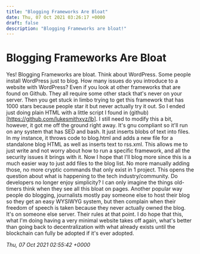 ```yaml
---
title: "Blogging Frameworks Are Bloat"
date: Thu, 07 Oct 2021 03:26:17 +0000
draft: false
description: "Blogging Frameworks are bloat!"
---
```


# Blogging Frameworks Are Bloat
Yes! Blogging Frameworks are bloat. Think about WordPress. Some people install WordPress just to blog. How many issues do you introduce to a website with WordPress? Even if you look at other frameworks that are found on Github. They all require some other stack that's never on your server. Then you get stuck in limbo trying to get this framework that has 1000 stars because people star it but never actually try it out. So I ended just doing plain HTML with a little script I found in (github)[https://github.com/lukesmithxyz/lb]. I still need to modify this a bit, however, it got me off the ground right away. It's gnu compliant so it'll run on any system that has SED and bash. It just inserts blobs of text into files. In my instance, it throws code to blog.html and adds a new file for a standalone blog HTML as well as inserts text to rss.xml. This allows me to just write and not worry about how to run a specific framework, and all the security issues it brings with it. Now I hope that I'll blog more since this is a much easier way to just add files to the blog list. No more manually adding those, no more cryptic commands that only exist in 1 project. This opens the question about what is happening to the tech industry/community. Do developers no longer enjoy simplicity? I can only imagine the things old-timers think when they see all this bloat on pages. Another popular way people do blogging, journalists mostly pay someone else to host their blog so they get an easy WYSIWYG system, but then complain when their freedom of speech is taken because they never actually owned the blog. It's on someone else server. Their rules at that point. I do hope that this, what I'm doing having a very minimal website takes off again, what's better than going back to decentralization with what already exists until the blockchain can fully be adopted if it's ever adopted.


*Thu, 07 Oct 2021 02:55:42 +0000*
